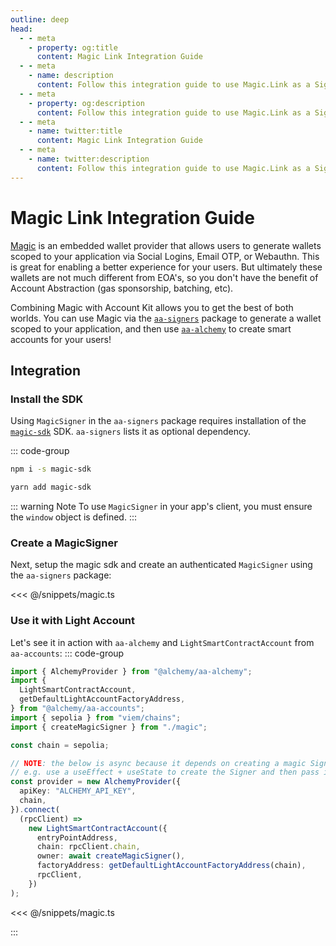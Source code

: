 ```yaml
---
outline: deep
head:
  - - meta
    - property: og:title
      content: Magic Link Integration Guide
  - - meta
    - name: description
      content: Follow this integration guide to use Magic.Link as a Signer with Account Kit, a vertically integrated stack for building apps that support ERC-4337.
  - - meta
    - property: og:description
      content: Follow this integration guide to use Magic.Link as a Signer with Account Kit, a vertically integrated stack for building apps that support ERC-4337.
  - - meta
    - name: twitter:title
      content: Magic Link Integration Guide
  - - meta
    - name: twitter:description
      content: Follow this integration guide to use Magic.Link as a Signer with Account Kit, a vertically integrated stack for building apps that support ERC-4337.
---
```


# Magic Link Integration Guide

[Magic](https://magic.link) is an embedded wallet provider that allows users to generate wallets scoped to your application via Social Logins, Email OTP, or Webauthn. This is great for enabling a better experience for your users. But ultimately these wallets are not much different from EOA's, so you don't have the benefit of Account Abstraction (gas sponsorship, batching, etc).

Combining Magic with Account Kit allows you to get the best of both worlds. You can use Magic via the [`aa-signers`](/packages/aa-signers/magic/introduction) package to generate a wallet scoped to your application, and then use [`aa-alchemy`](/packages/aa-alchemy/index) to create smart accounts for your users!

## Integration

### Install the SDK

Using `MagicSigner` in the `aa-signers` package requires installation of the [`magic-sdk`](https://github.com/magiclabs/magic-js) SDK. `aa-signers` lists it as optional dependency.

::: code-group

```bash [npm]
npm i -s magic-sdk
```

```bash [yarn]
yarn add magic-sdk
```

::: warning Note
To use `MagicSigner` in your app's client, you must ensure the `window` object is defined.
:::

### Create a MagicSigner

Next, setup the magic sdk and create an authenticated `MagicSigner` using the `aa-signers` package:

<<< @/snippets/magic.ts

### Use it with Light Account

Let's see it in action with `aa-alchemy` and `LightSmartContractAccount` from `aa-accounts`:
::: code-group

```ts [example.ts]
import { AlchemyProvider } from "@alchemy/aa-alchemy";
import {
  LightSmartContractAccount,
  getDefaultLightAccountFactoryAddress,
} from "@alchemy/aa-accounts";
import { sepolia } from "viem/chains";
import { createMagicSigner } from "./magic";

const chain = sepolia;

// NOTE: the below is async because it depends on creating a magic Signer. You can choose to break that up how you want
// e.g. use a useEffect + useState to create the Signer and then pass it down to the provider
const provider = new AlchemyProvider({
  apiKey: "ALCHEMY_API_KEY",
  chain,
}).connect(
  (rpcClient) =>
    new LightSmartContractAccount({
      entryPointAddress,
      chain: rpcClient.chain,
      owner: await createMagicSigner(),
      factoryAddress: getDefaultLightAccountFactoryAddress(chain),
      rpcClient,
    })
);
```

<<< @/snippets/magic.ts

:::
